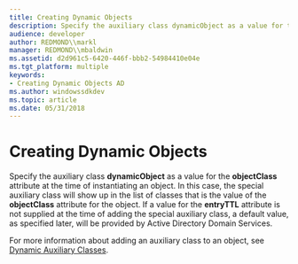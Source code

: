 ```yaml
---
title: Creating Dynamic Objects
description: Specify the auxiliary class dynamicObject as a value for the objectClass attribute at the time of instantiating an object.
audience: developer
author: REDMOND\\markl
manager: REDMOND\\mbaldwin
ms.assetid: d2d961c5-6420-446f-bbb2-54984410e04e
ms.tgt_platform: multiple
keywords:
- Creating Dynamic Objects AD
ms.author: windowssdkdev
ms.topic: article
ms.date: 05/31/2018
---
```


# Creating Dynamic Objects

Specify the auxiliary class **dynamicObject** as a value for the **objectClass** attribute at the time of instantiating an object. In this case, the special auxiliary class will show up in the list of classes that is the value of the **objectClass** attribute for the object. If a value for the **entryTTL** attribute is not supplied at the time of adding the special auxiliary class, a default value, as specified later, will be provided by Active Directory Domain Services.

For more information about adding an auxiliary class to an object, see [Dynamic Auxiliary Classes](dynamic-auxiliary-classes.md).

 

 





